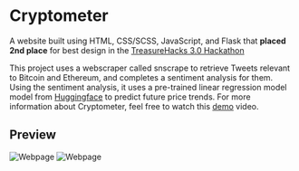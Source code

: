 # Cryptometer
A website built using HTML, CSS/SCSS, JavaScript, and Flask that **placed 2nd place** for best design in the [TreasureHacks 3.0 Hackathon](https://treasure-hacks-3-0.devpost.com/)

This project uses a webscraper called snscrape to retrieve Tweets relevant to Bitcoin and Ethereum, and completes a sentiment analysis for them. Using the sentiment analysis, it uses a pre-trained linear regression model model from [Huggingface](https://huggingface.co/cardiffnlp/twitter-roberta-base-sentiment) to predict future price trends. For more information about Cryptometer, feel free to watch this [demo](https://youtu.be/aNVU30JnBGY) video.

## Preview
![Webpage](https://i.ibb.co/wYJzCHG/Screenshot-from-2023-07-03-13-41-39.png)
![Webpage](https://i.ibb.co/mGb8vcN/Screenshot-from-2023-07-03-13-41-59.png)
